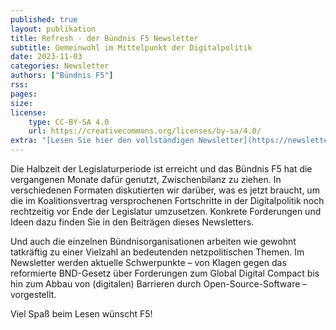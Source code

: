 ```yaml
---
published: true
layout: publikation
title: Refresh - der Bündnis F5 Newsletter
subtitle: Gemeinwohl im Mittelpunkt der Digitalpolitik
date: 2023-11-03
categories: Newsletter
authors: ["Bündnis F5"]
rss:
pages:
size: 
license:
    type: CC-BY-SA 4.0
    url: https://creativecommons.org/licenses/by-sa/4.0/
extra: "[Lesen Sie hier den vollständigen Newsletter](https://newsletter.wikimedia.de/mailing/191/7050305/19183800/77/8954cd7d46/index.html){:target='_blank'}"
---
```


Die Halbzeit der Legislaturperiode ist erreicht und das Bündnis F5 hat die vergangenen Monate dafür genutzt, Zwischenbilanz zu ziehen. In verschiedenen Formaten diskutierten wir darüber, was es jetzt braucht, um die im Koalitionsvertrag versprochenen Fortschritte in der Digitalpolitik noch rechtzeitig vor Ende der Legislatur umzusetzen. Konkrete Forderungen und Ideen dazu finden Sie in den Beiträgen dieses Newsletters. 

Und auch die einzelnen Bündnisorganisationen arbeiten wie gewohnt tatkräftig zu einer Vielzahl an bedeutenden netzpolitischen Themen. Im Newsletter werden aktuelle Schwerpunkte – von Klagen gegen das reformierte BND-Gesetz über Forderungen zum Global Digital Compact bis hin zum Abbau von (digitalen) Barrieren durch Open-Source-Software – vorgestellt.

Viel Spaß beim Lesen wünscht F5!
